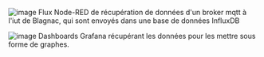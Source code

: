 ![image](https://github.com/bru0301mir/sae23/assets/170103212/71cc5751-9e9f-4742-aeb8-1208b797c67d)
Flux Node-RED de récupération de données d'un broker mqtt à l'iut de Blagnac, qui sont envoyés dans une base de données InfluxDB


![image](https://github.com/bru0301mir/sae23/assets/170103212/7d88b4f2-421c-4280-a0a9-2777bc4159c6)
Dashboards Grafana récupérant les données pour les mettre sous forme de graphes.
